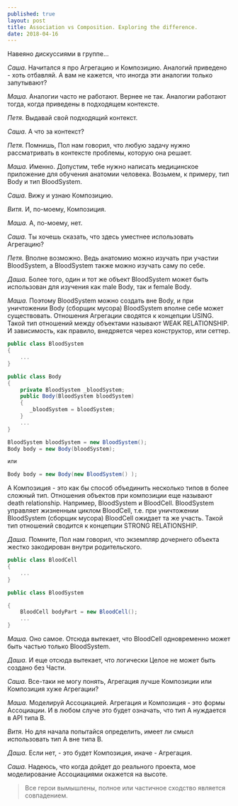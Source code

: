 ```yaml
---
published: true
layout: post
title: Association vs Composition. Exploring the difference.
date: 2018-04-16
---
```

Навеяно дискуссиями в группе...

*Саша.* Начитался я про Агрегацию и Композицию. Аналогий приведено - хоть отбавляй. А вам не кажется, что иногда эти аналогии только запутывают?

*Маша.* Аналогии часто не работают. Вернее не так. Аналогии работают тогда, когда приведены в подходящем контексте.

*Петя.* Выдавай свой подходящий контекст.

*Саша.* А что за контекст?

*Петя.* Помнишь, Пол нам говорил, что любую задачу нужно рассматривать в контексте проблемы, которую она решает.

*Маша.* Именно. Допустим, тебе нужно написать медицинское приложение для обучения анатомии человека. Возьмем, к примеру, тип Body и тип BloodSystem.

*Саша.* Вижу и узнаю Композицию.

*Витя.* И, по-моему, Композиция.

*Маша.* А, по-моему, нет.

*Саша.* Ты хочешь сказать, что здесь уместнее использовать Агрегацию?

*Петя.* Вполне возможно. Ведь анатомию можно изучать при участии BloodSystem, а BloodSystem также можно изучать саму по себе.

*Даша.* Более того, один и тот же объект BloodSystem может быть использован для изучения как male Body, так и female Body.

*Маша.* Поэтому BloodSystem можно создать вне Body, и при уничтожении Body (сборщик мусора) BloodSystem вполне себе может существовать. Отношения Агрегации сводятся к концепции USING. Такой тип отношений между объектами называют WEAK RELATIONSHIP. И зависимость, как правило, внедряется через конструктор, или сеттер.
```c#
public class BloodSystem
{
    ...
}

public class Body
{
    private BloodSystem _bloodSystem;
    public Body(BloodSystem bloodSystem)
    {
       _bloodSystem = bloodSystem;
    }
    ...
}

BloodSystem bloodSystem = new BloodSystem();
Body body = new Body(bloodSystem);

или

Body body = new Body(new BloodSystem() );
```

А Композиция - это как бы способ объединить несколько типов в более сложный тип. Отношения объектов при композиции еще называют death relationship.  Например, BloodSystem и BloodCell. BloodSystem управляет жизненным циклом BloodCell, т.е. при уничтожении BloodSystem (сборщик мусора) BloodСell ожидает та же участь. Такой тип отношений сводится к концепции STRONG RELATIONSHIP.

*Даша.* Помните, Пол нам говорил, что экземпляр дочернего объекта жестко закодирован внутри родительского.

```c#
public class BloodCell
{
    ...
}

public class BloodSystem

{
    BloodCell bodyPart = new BloodCell();
    ...
}
```

*Маша.* Оно самое. Отсюда вытекает, что BloodCell одновременно может быть частью только BloodSystem.

*Даша.* И еще отсюда вытекает, что логически Целое не может быть создано без Части.

*Саша.* Все-таки не могу понять, Агрегация лучше Композиции или Композиция хуже Агрегации?

*Маша.* Моделируй Ассоциацией. Агрегация и Композиция - это формы Ассоциации. И в любом случе это будет означать, что тип А нуждается в API типа В.

*Витя.* Но для начала попытайся определить, имеет ли смысл использовать тип А вне типа В.

*Даша.* Если нет, - это будет Композиция, иначе - Агрегация.

*Саша.* Надеюсь, что когда дойдет до реального проекта, мое моделирование Ассоциациями окажется на высоте.



> Все герои вымышлены, полное или частичное сходство является совпадением.
